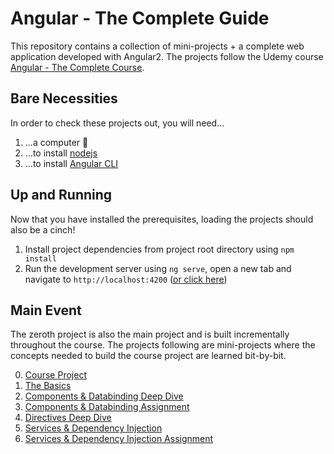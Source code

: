 # Angular - The Complete Guide
This repository contains a collection of mini-projects + a complete web application developed with Angular2.
The projects follow the Udemy course [Angular - The Complete Course](https://www.udemy.com/course/the-complete-guide-to-angular-2/).

## Bare Necessities
In order to check these projects out, you will need...
1. ...a computer 🥁
2. ...to install [nodejs](https://nodejs.org)
3. ...to install [Angular CLI](https://angular.io/guide/setup-local)

## Up and Running
Now that you have installed the prerequisites, loading the projects should also be a cinch!
1. Install project dependencies from project root directory using `npm install`
2. Run the development server using `ng serve`, open a new tab and navigate to `http://localhost:4200` (<a href="http://localhost:4200" target="_blank">or click here</a>)

## Main Event
The zeroth project is also the main project and is built incrementally throughout the course. The projects following are mini-projects
where the concepts needed to build the course project are learned bit-by-bit.

0. [Course Project](https://github.com/jerelhenderson/angular-the_complete_guide/tree/master/00_course-project)
1. [The Basics](https://github.com/jerelhenderson/angular-the_complete_guide/tree/master/01_thebasics-start)
2. [Components & Databinding Deep Dive](https://github.com/jerelhenderson/angular-the_complete_guide/tree/master/02_cmp-databinding-start)
3. [Components & Databinding Assignment](https://github.com/jerelhenderson/angular-the_complete_guide/tree/master/03_cmp-databinding-assignment-start)
4. [Directives Deep Dive](https://github.com/jerelhenderson/angular-the_complete_guide/tree/master/04_directives-start)
5. [Services & Dependency Injection](https://github.com/jerelhenderson/angular-the_complete_guide/tree/master/05_services-start)
6. [Services & Dependency Injection Assignment](https://github.com/jerelhenderson/angular-the_complete_guide/tree/master/06_services-assignment-start)